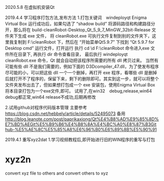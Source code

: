 2020.5.8 在虚拟机安装Qt

2019.4.4 学习程序打包方法,发布方法
1.打包关键词　windeployqt Enigma Virtual Box
运行成功后，如果勾选了 “shadow build” 将源码路径和构建路径分开，那么将在 build-cleanRobot-Desktop_Qt_5_9_7_MinGW_32bit-Release 文件夹下生成 exe 文件，
将 cleanRobot.exe 可执行文件复制到别的文件夹下，这里我复制到 F:\cleanRobot 下，然后在 “开始菜单Qt5.9.7” 下找到 “Qt 5.9.7 for Desktop cmd” 运行文件，打开运行
执行 cd \d F:\cleanRobot 命令进入exe 文件所在目录下, 再执行 dir 命令查看目录，
最后执行 windeployqt cleanRobot.exe 命令，Qt 就会自动把该程序所需要的所有 dll 拷贝过来。
当然有可能有些 dll 不是我们需要的，例如下面的 D3Dcompiler_47.dll，为了使发布程序尽可能的小，可以把这些 dll 一个一个删掉，再打开 exe 程序，看哪些 dll 是删掉后就打开不了程序的，保留下来，剩下的删除即可。其实到这一步，就可以将整个文件夹发布出去了，但如果想打包成一个 exe 安装包，使用Enigma Virtual Box将本目录打包为一个exe文件,即可。
试用了,在win32　debug,release,win64 debug都正常,win64 release不成功,后期再修改

2.试用github对程序代码版本管理
主要参考
https://blog.csdn.net/hebbely/article/details/52495073
备用
http://blog.leanote.com/post/paprikaxiong/Qt%E4%B8%AD%E9%85%8D%E7%BD%AEGit%E5%B9%B6%E4%B8%8A%E4%BC%A0%E8%87%B3Github-%E5%AE%8C%E5%85%A8%E6%96%B0%E6%89%8B%E5%90%91

2019.4.1 重写xyz2dat
1.学习视频教程后,即开始进行旧的WIN程序的重写与打包

# xyz2n
convert xyz file to others and convert others to xyz